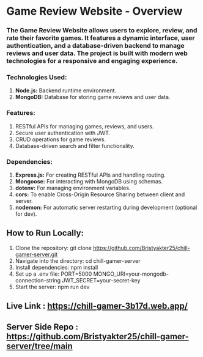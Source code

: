 # Game Review Website - Overview
### The Game Review Website allows users to explore, review, and rate their favorite games. It features a dynamic interface, user authentication, and a database-driven backend to manage reviews and user data. The project is built with modern web technologies for a responsive and engaging experience.

### Technologies Used:
 1. **Node.js:** Backend runtime environment.
 2. **MongoDB:** Database for storing game reviews and user data.

### Features:
 1. RESTful APIs for managing games, reviews, and users.
 2. Secure user authentication with JWT.
 3. CRUD operations for game reviews.
 4. Database-driven search and filter functionality.

### Dependencies:   
  1. **Express.js:** For creating RESTful APIs and handling routing.
  2. **Mongoose:** For interacting with MongoDB using schemas.
  3. **dotenv:** For managing environment variables.
  4. **cors:** To enable Cross-Origin Resource Sharing between client and server.
  5. **nodemon:** For automatic server restarting during development (optional for dev).

## How to Run Locally:
 1. Clone the repository: git clone https://github.com/Bristyakter25/chill-gamer-server.git
 2. Navigate into the directory: cd chill-gamer-server
 3. Install dependencies: npm install
 4. Set up a .env file: PORT=5000
                        MONGO_URI=your-mongodb-connection-string
                        JWT_SECRET=your-secret-key
 5. Start the server: npm run dev

## Live Link :  https://chill-gamer-3b17d.web.app/
## Server Side Repo : https://github.com/Bristyakter25/chill-gamer-server/tree/main 
 


